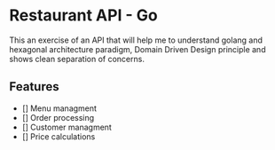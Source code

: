 # Restaurant API - Go

This an exercise of an API that will help me to understand golang and hexagonal
architecture paradigm, Domain Driven Design principle and shows clean separation
of concerns.

## Features

- [] Menu managment
- [] Order processing
- [] Customer managment
- [] Price calculations
